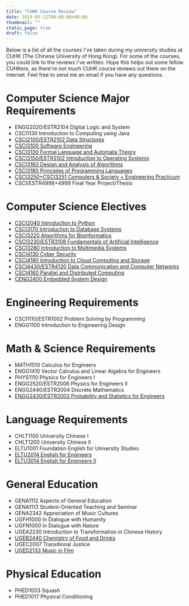 ```yaml
---
title: "CUHK Course Review"
date: 2019-05-12T00:00:00+08:00
thumbnail: ""
static_page: true
draft: false
---
```


Below is a list of all the courses I've taken during my university studies at CUHK (The Chinese University of Hong Kong). For some of the courses, you could link to the reviews I've written. Hope this helps out some fellow CUHKers, as there're not much CUHK course reviews out there on the internet. Feel free to send me an email if you have any questions.

# Computer Science Major Requirements
* ENGG2020/ESTR2104 Digital Logic and System
* CSCI1130 Introduction to Computing using Java
* [CSCI2100/ESTR2102 Data Structures](/cuhk-course-review/csci2100-estr2102)
* [CSCI3100 Software Engineering](/cuhk-course-review/csci3100)
* [CSCI3130 Formal Language and Automata Theory](/cuhk-course-review/csci3130)
* [CSCI3150/ESTR3102 Introduction to Operating Systems](/cuhk-course-review/csci3150-estr3102)
* [CSCI3160 Design and Analysis of Algorithms](/cuhk-course-review/csci3160)
* [CSCI3180 Principles of Programming Languages](/cuhk-course-review/csci3180)
* [CSCI3250+CSCI3251 Computers & Society + Engineering Practicum](/cuhk-course-review/csci3250-csci3251)
* CSCI/ESTR4998+4999 Final Year Project/Thesis

# Computer Science Electives
* [CSCI2040 Introduction to Python](/cuhk-course-review/csci2040)
* [CSCI3170 Introduction to Database Systems](/cuhk-course-review/csci3170)
* [CSCI3220 Algorithms for Bioinformatics](/cuhk-course-review/csci3220)
* [CSCI3230/ESTR3108 Fundamentals of Artificial Intelligence](/cuhk-course-review/csci3230-estr3108)
* [CSCI3280 Introduction to Multimedia Systems](/cuhk-course-review/csci3280)
* [CSCI4130 Cyber Security](/cuhk-course-review/csci4130)
* [CSCI4180 Introduction to Cloud Computing and Storage](/cuhk-course-review/csci4180)
* [CSCI4430/ESTR4120 Data Communication and Computer Networks](/cuhk-course-review/csci4430-estr4120)
* [CSCI4160 Parallel and Distributed Computing](/cuhk-course-review/csci4160)
* [CENG2400 Embedded System Design](/cuhk-course-review/ceng2400)

# Engineering Requirements
* CSCI1110/ESTR1002 Problem Solving by Programming
* ENGG1100 Introduction to Engineering Design

# Math & Science Requirements
* MATH1510 Calculus for Engineers
* ENGG1410 Vector Calculus and Linear Algebra for Engineers
* PHYS1110 Physics for Engineers I
* ENGG2520/ESTR2006 Physics for Engineers II
* ENGG2440/ESTR2004 Discrete Mathematics
* [ENGG2430/ESTR2002 Probability and Statistics for Engineers](/cuhk-course-review/engg2430-estr2002)

# Language Requirements
* CHLT1100 University Chinese I
* CHLT1200 University Chinese II
* ELTU1001 Foundation English for University Studies
* [ELTU2014 English for Engineers](/cuhk-course-review/eltu2014)
* [ELTU3014 English for Engineers II](/cuhk-course-review/eltu3014)

# General Education
* GENA1112 Aspects of General Education
* GENA1113 Student-Oriented Teaching and Seminar
* GENA2342 Appreciation of Music Cultures
* UGFH1000 In Dialogue with Humanity
* UGFN1000 In Dialogue with Nature
* UGEA2230 Introduction to Transformation in Chinese History
* [UGEB2440 Chemistry of Food and Drinks](/cuhk-course-review/ugeb2440)
* UGEC2007 Transitional Justice
* [UGED2133 Music in Film](/cuhk-course-review/uged2133)

# Physical Education
* PHED1003 Squash
* PHED1017 Physical Conditioning